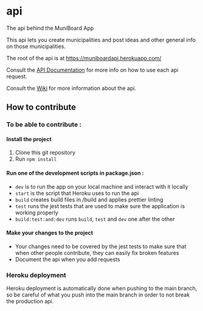 # api
The api behind the MuniBoard App

This api lets you create municipalities and post ideas and other general info on those municipalities.

The root of the api is at https://muniboardapi.herokuapp.com/

Consult the [API Documentation](https://muniboardapi.herokuapp.com/api-docs/) for more info on how to use each api request.

Consult the [Wiki](https://github.com/MuniBoard/api/wiki) for more information about the api.

## How to contribute

### To be able to contribute : 

#### Install the project
1. Clone this git repository
2. Run ```npm install```

#### Run one of the development scripts in package.json :
- ```dev``` is to run the app on your local machine and interact with it locally
- ```start``` is the script that Heroku uses to run the api
- ```build``` creates build files in /build and applies prettier linting
- ```test``` runs the jest tests that are used to make sure the application is working properly
- ```build:test:and:dev``` runs ```build```, ```test``` and ```dev``` one after the other

#### Make your changes to the project
- Your changes need to be covered by the jest tests to make sure that when other people contribute, they can easily fix broken features
- Document the api when you add requests

### Heroku deployment

Heroku deployment is automatically done when pushing to the main branch, so be careful of what you push into the main branch in order to not break the production api.
